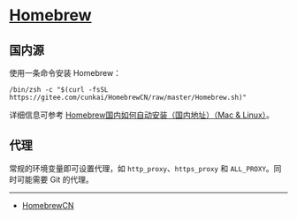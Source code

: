 # [Homebrew](https://brew.sh/)

## 国内源

使用一条命令安装 Homebrew：

```shell
/bin/zsh -c "$(curl -fsSL https://gitee.com/cunkai/HomebrewCN/raw/master/Homebrew.sh)"
```

详细信息可参考 [Homebrew国内如何自动安装（国内地址）（Mac & Linux）](https://zhuanlan.zhihu.com/p/111014448)。

## 代理

常规的环境变量即可设置代理，如 `http_proxy`、`https_proxy` 和 `ALL_PROXY`。同时可能需要 Git 的代理。

---

- [HomebrewCN](https://gitee.com/cunkai/HomebrewCN/)
